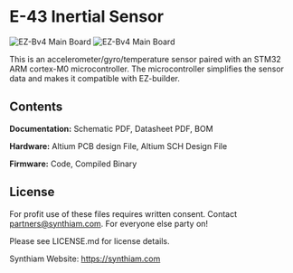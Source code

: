 # E-43 Inertial Sensor

![EZ-Bv4 Main Board](https://live.staticflickr.com/65535/40785586263_a348ae7096_k.jpg)
![EZ-Bv4 Main Board](https://live.staticflickr.com/65535/46962806074_21fb103b8a_k.jpg)

This is an accelerometer/gyro/temperature sensor paired with an STM32 ARM cortex-M0 microcontroller. The microcontroller simplifies the sensor data and makes it compatible with EZ-builder.

## Contents

**Documentation:** Schematic PDF, Datasheet PDF, BOM

**Hardware:** Altium PCB design File, Altium SCH Design File

**Firmware:** Code, Compiled Binary

## License

For profit use of these files requires written consent. Contact partners@synthiam.com. For everyone else party on!

Please see LICENSE.md for license details.

Synthiam Website: https://synthiam.com

